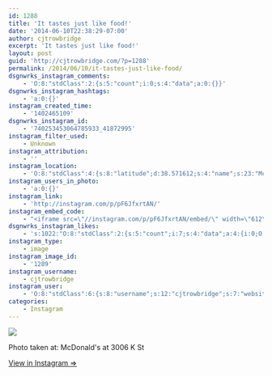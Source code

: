 ```yaml
---
id: 1288
title: 'It tastes just like food!'
date: '2014-06-10T22:38:29-07:00'
author: cjtrowbridge
excerpt: 'It tastes just like food!'
layout: post
guid: 'http://cjtrowbridge.com/?p=1288'
permalink: /2014/06/10/it-tastes-just-like-food/
dsgnwrks_instagram_comments:
    - 'O:8:"stdClass":2:{s:5:"count";i:0;s:4:"data";a:0:{}}'
dsgnwrks_instagram_hashtags:
    - 'a:0:{}'
instagram_created_time:
    - '1402465109'
dsgnwrks_instagram_id:
    - '740253453064785933_41872995'
instagram_filter_used:
    - Unknown
instagram_attribution:
    - ''
instagram_location:
    - 'O:8:"stdClass":4:{s:8:"latitude";d:38.571612;s:4:"name";s:23:"McDonald''s at 3006 K St";s:9:"longitude";d:-121.466761;s:2:"id";i:267014747;}'
instagram_users_in_photo:
    - 'a:0:{}'
instagram_link:
    - 'http://instagram.com/p/pF6JfxrtAN/'
instagram_embed_code:
    - "<iframe src=\"//instagram.com/p/pF6JfxrtAN/embed/\" width=\"612\" height=\"710\" frameborder=\"0\" scrolling=\"no\" allowtransparency=\"true\"></iframe>\n"
dsgnwrks_instagram_likes:
    - 's:1022:"O:8:"stdClass":2:{s:5:"count";i:7;s:4:"data";a:4:{i:0;O:8:"stdClass":4:{s:8:"username";s:10:"graceshark";s:15:"profile_picture";s:105:"https://igcdn-photos-e-a.akamaihd.net/hphotos-ak-xpa1/t51.2885-19/927322_821098934589564_1631562626_a.jpg";s:2:"id";s:8:"18134355";s:9:"full_name";s:6:"g race";}i:1;O:8:"stdClass":4:{s:8:"username";s:6:"llucio";s:15:"profile_picture";s:106:"https://igcdn-photos-g-a.akamaihd.net/hphotos-ak-xaf1/t51.2885-19/10946584_385038701668646_944602748_a.jpg";s:2:"id";s:6:"510135";s:9:"full_name";s:12:"Lucio Aviles";}i:2;O:8:"stdClass":4:{s:8:"username";s:9:"homem_apr";s:15:"profile_picture";s:107:"https://igcdn-photos-e-a.akamaihd.net/hphotos-ak-xpa1/t51.2885-19/10725131_822975934389388_1975132144_a.jpg";s:2:"id";s:8:"23989463";s:9:"full_name";s:5:"Uncle";}i:3;O:8:"stdClass":4:{s:8:"username";s:6:"d_ram5";s:15:"profile_picture";s:107:"https://igcdn-photos-a-a.akamaihd.net/hphotos-ak-xfa1/t51.2885-19/10932071_1400221966943928_623451215_a.jpg";s:2:"id";s:7:"9930399";s:9:"full_name";s:24:"";'
instagram_type:
    - image
instagram_image_id:
    - '1289'
instagram_username:
    - cjtrowbridge
instagram_user:
    - 'O:8:"stdClass":6:{s:8:"username";s:12:"cjtrowbridge";s:7:"website";s:0:"";s:15:"profile_picture";s:103:"https://igcdn-photos-f-a.akamaihd.net/hphotos-ak-xpa1/t51.2885-19/925559_452430704897917_67836701_a.jpg";s:9:"full_name";s:13:"CJ Trowbridge";s:3:"bio";s:0:"";s:2:"id";s:8:"41872995";}'
categories:
    - Instagram
---
```


[![](http://blog.cjtrowbridge.com/wp-content/uploads/2014/06/10362096_298112770366437_1798557399_n.jpg)](http://instagram.com/p/pF6JfxrtAN/)

Photo taken at: McDonald's at 3006 K St

[View in Instagram ⇒](http://instagram.com/p/pF6JfxrtAN/)